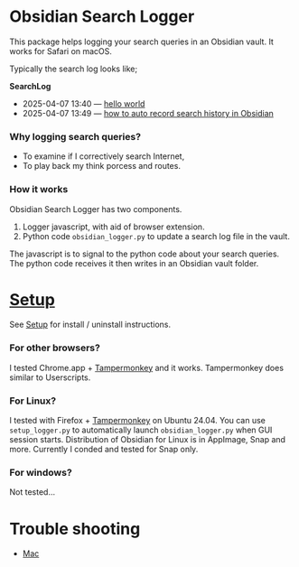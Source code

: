 # Obsidian Search Logger

This package helps logging your search queries in an Obsidian vault. It works for Safari on macOS.

Typically the search log looks like;

  **SearchLog**
  - 2025-04-07 13:40 — [hello world](https://www.google.com/search?client=safari&rls=en&q=hello+world&ie=UTF-8&oe=UTF-8)
  - 2025-04-07 13:49 — [how to auto record search history in Obsidian](https://www.google.com/search?q=how+to+auto+record+search+history+in+Obsidian)

### Why logging search queries?

- To examine if I correctively search Internet,
- To play back my think porcess and routes.
### How it works

Obsidian Search Logger has two components.

1. Logger javascript, with aid of browser extension.
2. Python code `obsidian_logger.py` to update a search log file in the vault.

The javascript is to signal to the python code about your search queries. 
The python code receives it then writes in an Obsidian vault folder.

# [Setup](Docs/Setup.md)

See [Setup](Docs/Setup.md) for install / uninstall instructions.
### For other browsers?

I tested Chrome.app + [Tampermonkey](https://www.tampermonkey.net) and it works. Tampermonkey does similar to Userscripts.

### For Linux?

I tested with Firefox + [Tampermonkey](https://www.tampermonkey.net) on Ubuntu 24.04. You can use `setup_logger.py` to automatically launch `obsidian_logger.py` when GUI session starts.
Distribution of Obsidian for Linux is in AppImage, Snap and more. Currently I conded and tested for Snap only.

### For windows?

Not tested...

# Trouble shooting
- [Mac](Trouble_shooting_macos.md)
